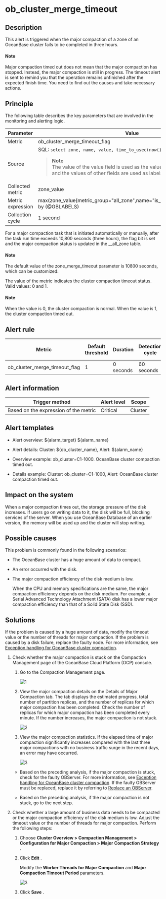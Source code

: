 ob_cluster_merge_timeout
=============================================

**Description**
------------------------------------

This alert is triggered when the major compaction of a zone of an OceanBase cluster fails to be completed in three hours.

  <main id="notice" type='explain'>
    <h4>Note</h4>
    <p>Major compaction timed out does not mean that the major compaction has stopped. Instead, the major compaction is still in progress. The timeout alert is sent to remind you that the operation remains unfinished after the expected finish time. You need to find out the causes and take necessary actions.</p>
  </main>

Principle
------------------------------

The following table describes the key parameters that are involved in the monitoring and alerting logic.

|     Parameter     |                                                                                                                                          Value                                                                                                                                           |
|-------------------|------------------------------------------------------------------------------------------------------------------------------------------------------------------------------------------------------------------------------------------------------------------------------------------|
| Metric            | ob_cluster_merge_timeout_flag                                                                                                                                                                                                                                                            |
| Source            | SQL:  ```select zone, name, value, time_to_usec(now()) from __all_zone;```  <blockquote>**Note**</br>The value of the value field is used as the value of the zone_value metric, and the values of other fields are used as labels. </blockquote>|
| Collected metric  | zone_value                                                                                                                                                                                                                                                                               |
| Metric expression | max(zone_value{metric_group="all_zone",name="is_merge_timeout",@LABELS}) by (@GBLABELS)                                                                                                                                                                                                  |
| Collection cycle  | 1 second                                                                                                                                                                                                                                                                                 |

For a major compaction task that is initiated automatically or manually, after the task run time exceeds 10,800 seconds (three hours), the flag bit is set and the major compaction status is updated in the __all_zone table.

  <main id="notice" type='explain'>
    <h4>Note</h4>
    <p>The default value of the zone_merge_timeout parameter is 10800 seconds, which can be customized.</p>
  </main>

The value of the metric indicates the cluster compaction timeout status. Valid values: 0 and 1.

  <main id="notice" type='explain'>
    <h4>Note</h4>
    <p>When the value is 0, the cluster compaction is normal. When the value is 1, the cluster compaction timed out.</p>
  </main>

**Alert rule**
-----------------------------------

|            Metric             | Default threshold | Duration  | Detection cycle | Time before clearance |
|-------------------------------|-------------------|-----------|-----------------|-----------------------|
| ob_cluster_merge_timeout_flag | 1                 | 0 seconds | 60 seconds      | 5 minutes             |

**Alert information**
------------------------------------------

|            Trigger method             | Alert level |  Scope  |
|---------------------------------------|-------------|---------|
| Based on the expression of the metric | Critical    | Cluster |

**Alert templates**
----------------------------------------

* Alert overview: \${alarm_target} \${alarm_name}

* Alert details: Cluster: \${ob_cluster_name}, Alert: \${alarm_name}

* Overview example: ob_cluster=C1-1000. OceanBase cluster compaction timed out.

* Details example: Cluster: ob_cluster=C1-1000, Alert: OceanBase cluster compaction timed out.

**Impact on the system**
---------------------------------------------

When a major compaction times out, the storage pressure of the disk increases. If users go on writing data to it, the disk will be full, blocking services of the server. When you use OceanBase Database of an earlier version, the memory will be used up and the cluster will stop writing.

**Possible causes**
----------------------------------------

This problem is commonly found in the following scenarios:

* The OceanBase cluster has a huge amount of data to compact.

* An error occurred with the disk.

* The major compaction efficiency of the disk medium is low.

  When the CPU and memory specifications are the same, the major compaction efficiency depends on the disk medium. For example, a Serial Advanced Technology Attachment (SATA) disk has a lower major compaction efficiency than that of a Solid State Disk (SSD).
  
**Solutions**
----------------------------------

If the problem is caused by a huge amount of data, modify the timeout value or the number of threads for major compaction. If the problem is caused by a disk failure, replace the faulty node. For more information, see [Exception handling for OceanBase cluster compaction](../500.appendix/100.exception-handling-for-oceanbase-cluster-compactio.md).

1. Check whether the major compaction is stuck on the Compaction Management page of the OceanBase Cloud Platform (OCP) console.

   1. Go to the Compaction Management page.

      ![1](https://help-static-aliyun-doc.aliyuncs.com/assets/img/en-US/6815633561/p440426.png)

   2. View the major compaction details on the Details of Major Compaction tab. The tab displays the estimated progress, total number of partition replicas, and the number of replicas for which major compaction has been completed. Check the number of replicas for which major compaction has been completed every minute. If the number increases, the major compaction is not stuck.

      ![2](https://help-static-aliyun-doc.aliyuncs.com/assets/img/en-US/5815633561/p440427.png)

   3. View the major compaction statistics. If the elapsed time of major compaction significantly increases compared with the last three major compactions with no business traffic surge in the recent days, an error may have occurred.

      ![3](https://help-static-aliyun-doc.aliyuncs.com/assets/img/en-US/5815633561/p440430.png)

   * Based on the preceding analysis, if the major compaction is stuck, check for the faulty OBServer. For more information, see [Exception handling for OceanBase cluster compaction](../500.appendix/100.exception-handling-for-oceanbase-cluster-compactio.md). If the faulty OBServer must be replaced, replace it by referring to [Replace an OBServer](../../../600.cluster-functions/600.manage-an-observer/500.replace-observer.md).

   * Based on the preceding analysis, if the major compaction is not stuck, go to the next step.

2. Check whether a large amount of business data needs to be compacted or the major compaction efficiency of the disk medium is low. Adjust the timeout value or the number of threads for major compaction. Perform the following steps:

   1. Choose **Cluster Overview \> Compaction Management \> Configuration for Major Compaction \> Major Compaction Strategy** .

   2. Click **Edit** .

      Modify the **Worker Threads for Major Compaction** and **Major Compaction Timeout Period** parameters.

      ![3](https://help-static-aliyun-doc.aliyuncs.com/assets/img/en-US/5815633561/p440463.png)

   3. Click **Save** .
